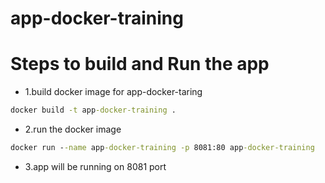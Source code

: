 # app-docker-training

# Steps to build and Run the app
- 1.build docker image for app-docker-taring
```cmd
docker build -t app-docker-training .
```
- 2.run the docker image
```cmd
docker run --name app-docker-training -p 8081:80 app-docker-training
```
- 3.app will be running on 8081 port
